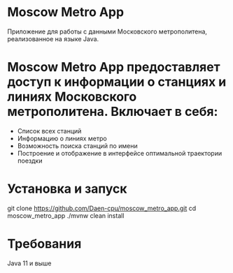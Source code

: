 # Moscow Metro App

Приложение для работы с данными Московского метрополитена, реализованное на языке Java.


# Moscow Metro App предоставляет доступ к информации о станциях и линиях Московского метрополитена. Включает в себя:

- Список всех станций
- Информацию о линиях метро
- Возможность поиска станций по имени
- Построение и отображение в интерфейсе оптимальной траектории поездки

# Установка и запуск

git clone https://github.com/Daen-cpu/moscow_metro_app.git
cd moscow_metro_app
./mvnw clean install

 # Требования
  Java 11 и выше
